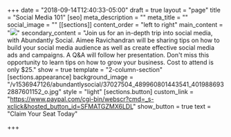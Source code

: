 +++
date = "2018-09-14T12:40:33-05:00"
draft = true
layout = "page"
title = "Social Media 101"
[seo]
meta_description = ""
meta_title = ""
social_image = ""
[[sections]]
content_order = "left to right"
main_content = "![](https://res.cloudinary.com/modii/w_840,q_50,f_auto/v1536947126/abundantlysocial/37027504_489960801443541_4019886932887601152_o.jpg)"
secondary_content = "Join us for an in-depth trip into social media, with Abundantly Social. Aimee Ravichandran will be sharing tips on how to build your social media audience as well as create effective social media ads and campaigns. A Q&A will follow her presentation. Don't miss this opportunity to learn tips on how to grow your business. Cost to attend is only $25."
show = true
template = "2-column-section"
[sections.appearance]
background_image = "/v1536947126/abundantlysocial/37027504_489960801443541_4019886932887601152_o.jpg"
style = "light"
[sections.button]
custom_link = "https://www.paypal.com/cgi-bin/webscr?cmd=_s-xclick&hosted_button_id=SFMATGZMX6LDL"
show_button = true
text = "Claim Your Seat Today"

+++
